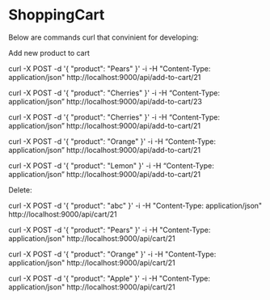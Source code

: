 # ShoppingCart

Below are commands curl that convinient for developing:

Add new product to cart

curl -X POST -d '{ "product": "Pears" }' -i -H "Content-Type: application/json" http://localhost:9000/api/add-to-cart/21

curl -X POST -d '{ "product": "Cherries" }' -i -H “Content-Type: application/json” http://localhost:9000/api/add-to-cart/23

curl -X POST -d '{ "product": "Cherries" }' -i -H “Content-Type: application/json” http://localhost:9000/api/add-to-cart/21

curl -X POST -d '{ "product": "Orange" }' -i -H “Content-Type: application/json” http://localhost:9000/api/add-to-cart/21

curl -X POST -d '{ "product": "Lemon" }' -i -H “Content-Type: application/json” http://localhost:9000/api/add-to-cart/21

Delete:

curl -X POST -d '{ "product": "abc" }' -i -H "Content-Type: application/json" http://localhost:9000/api/cart/21

curl -X POST -d '{ "product": "Pears" }' -i -H "Content-Type: application/json" http://localhost:9000/api/cart/21

curl -X POST -d '{ "product": "Orange" }' -i -H "Content-Type: application/json" http://localhost:9000/api/cart/21

curl -X POST -d '{ "product": "Apple" }' -i -H "Content-Type: application/json" http://localhost:9000/api/cart/21


